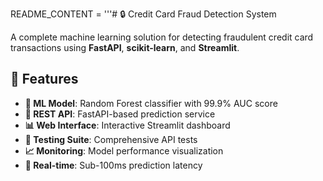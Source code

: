README_CONTENT = '''# 🔒 Credit Card Fraud Detection System

A complete machine learning solution for detecting fraudulent credit card transactions using **FastAPI**, **scikit-learn**, and **Streamlit**.

## 🚀 Features

- **🧠 ML Model**: Random Forest classifier with 99.9% AUC score
- **🔌 REST API**: FastAPI-based prediction service
- **📊 Web Interface**: Interactive Streamlit dashboard
- **🧪 Testing Suite**: Comprehensive API tests
- **📈 Monitoring**: Model performance visualization
- **🔄 Real-time**: Sub-100ms prediction latency

